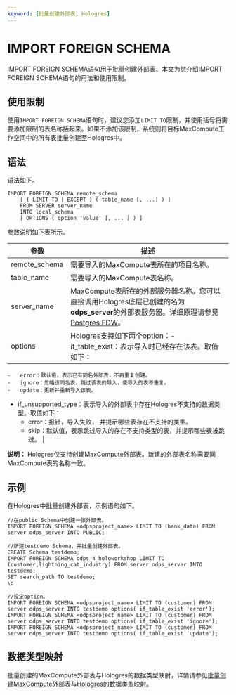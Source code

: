 ```yaml
---
keyword: [批量创建外部表, Hologres]
---
```


# IMPORT FOREIGN SCHEMA

IMPORT FOREIGN SCHEMA语句用于批量创建外部表。本文为您介绍IMPORT FOREIGN SCHEMA语句的用法和使用限制。

## 使用限制

使用`IMPORT FOREIGN SCHEMA`语句时，建议您添加`LIMIT TO`限制，并使用括号将需要添加限制的表名称括起来。如果不添加该限制，系统则将目标MaxCompute工作空间中的所有表批量创建至Hologres中。

## 语法

语法如下。

```
IMPORT FOREIGN SCHEMA remote_schema
    [ { LIMIT TO | EXCEPT } ( table_name [, ...] ) ]
    FROM SERVER server_name
    INTO local_schema 
    [ OPTIONS ( option 'value' [, ... ] ) ]
```

参数说明如下表所示。

|参数|描述|
|--|--|
|remote\_schema|需要导入的MaxCompute表所在的项目名称。|
|table\_name|需要导入的MaxCompute表名称。|
|server\_name|MaxCompute表所在的外部服务器名称。您可以直接调用Hologres底层已创建的名为**odps\_server**的外部表服务器。详细原理请参见[Postgres FDW](https://www.postgresql.org/docs/11/postgres-fdw.html?spm=a2c4g.11186623.2.11.7e476020Gyif3k)。 |
|options|Hologres支持如下两个option：-   if\_table\_exist：表示导入时已经存在该表。取值如下：
    -   error：默认值，表示已有同名外部表，不再重复创建。
    -   ignore：忽略该同名表，跳过该表的导入，使导入的表不重复。
    -   update：更新并重新导入该表。
-   if\_unsupported\_type：表示导入的外部表中存在Hologres不支持的数据类型。取值如下：
    -   error：报错，导入失败， 并提示哪些表存在不支持的类型。
    -   skip：默认值，表示跳过导入的存在不支持类型的表，并提示哪些表被跳过。 |

**说明：** Hologres仅支持创建MaxCompute外部表。新建的外部表名称需要同MaxCompute表的名称一致。

## 示例

在Hologres中批量创建外部表，示例语句如下。

```
//在public Schema中创建一张外部表。
IMPORT FOREIGN SCHEMA <odpsproject_name> LIMIT TO (bank_data) FROM server odps_server INTO PUBLIC; 

//新建testdemo Schema，并批量创建外部表。
CREATE Schema testdemo;
IMPORT FOREIGN SCHEMA odps_4_holoworkshop LIMIT TO (customer,lightning_cat_industry) FROM server odps_server INTO testdemo;
SET search_path TO testdemo;
\d

//设定option。
IMPORT FOREIGN SCHEMA <odpsproject_name> LIMIT TO (customer) FROM server odps_server INTO testdemo options( if_table_exist 'error');
IMPORT FOREIGN SCHEMA <odpsproject_name> LIMIT TO (customer) FROM server odps_server INTO testdemo options( if_table_exist 'ignore');
IMPORT FOREIGN SCHEMA <odpsproject_name> LIMIT TO (customer) FROM server odps_server INTO testdemo options( if_table_exist 'update');
```

## 数据类型映射

批量创建的MaxCompute外部表与Hologres的数据类型映射，详情请参见[批量创建MaxCompute外部表与Hologres的数据类型映射](/intl.zh-CN/SQL参考/数据类型/数据类型汇总.md)。

